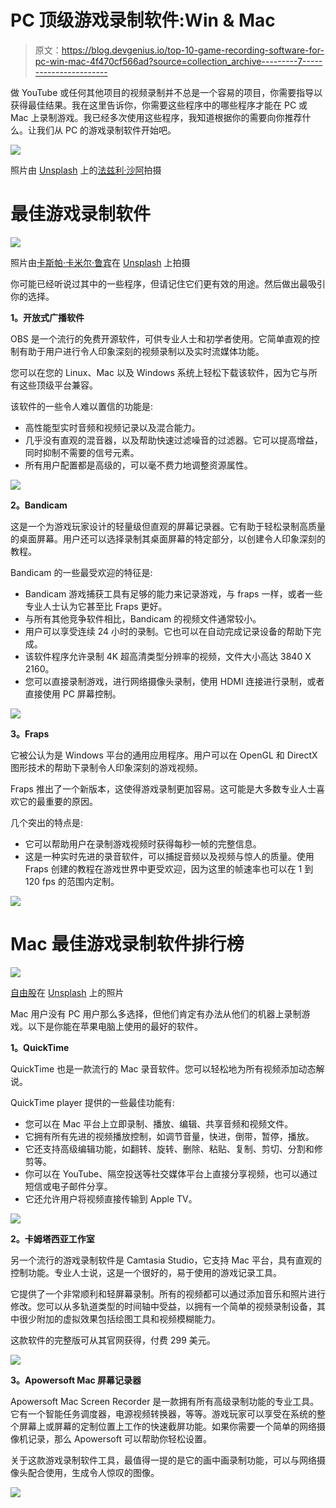 # PC 顶级游戏录制软件:Win & Mac

> 原文：<https://blog.devgenius.io/top-10-game-recording-software-for-pc-win-mac-4f470cf566ad?source=collection_archive---------7----------------------->

做 YouTube 或任何其他项目的视频录制并不总是一个容易的项目，你需要指导以获得最佳结果。我在这里告诉你，你需要这些程序中的哪些程序才能在 PC 或 Mac 上录制游戏。我已经多次使用这些程序，我知道根据你的需要向你推荐什么。让我们从 PC 的游戏录制软件开始吧。

![](img/482947dbd82b2206a8bd7e1a4f90876a.png)

照片由 [Unsplash](https://unsplash.com?utm_source=medium&utm_medium=referral) 上的[法兹利·沙阿](https://unsplash.com/@fazlyshah?utm_source=medium&utm_medium=referral)拍摄

# 最佳游戏录制软件

![](img/c92d07bdbe3d948c8c49c8f31dabc638.png)

照片由[卡斯帕·卡米尔·鲁宾](https://unsplash.com/@casparrubin?utm_source=medium&utm_medium=referral)在 [Unsplash](https://unsplash.com?utm_source=medium&utm_medium=referral) 上拍摄

你可能已经听说过其中的一些程序，但请记住它们更有效的用途。然后做出最吸引你的选择。

**1。开放式广播软件**

OBS 是一个流行的免费开源软件，可供专业人士和初学者使用。它简单直观的控制有助于用户进行令人印象深刻的视频录制以及实时流媒体功能。

您可以在您的 Linux、Mac 以及 Windows 系统上轻松下载该软件，因为它与所有这些顶级平台兼容。

该软件的一些令人难以置信的功能是:

*   高性能型实时音频和视频记录以及混合能力。
*   几乎没有直观的混音器，以及帮助快速过滤噪音的过滤器。它可以提高增益，同时抑制不需要的信号元素。
*   所有用户配置都是高级的，可以毫不费力地调整资源属性。

![](img/57b839af2788702c1a2d2bd46909f140.png)

**2。Bandicam**

这是一个为游戏玩家设计的轻量级但直观的屏幕记录器。它有助于轻松录制高质量的桌面屏幕。用户还可以选择录制其桌面屏幕的特定部分，以创建令人印象深刻的教程。

Bandicam 的一些最受欢迎的特征是:

*   Bandicam 游戏捕获工具有足够的能力来记录游戏，与 fraps 一样，或者一些专业人士认为它甚至比 Fraps 更好。
*   与所有其他竞争软件相比，Bandicam 的视频文件通常较小。
*   用户可以享受连续 24 小时的录制。它也可以在自动完成记录设备的帮助下完成。
*   该软件程序允许录制 4K 超高清类型分辨率的视频，文件大小高达 3840 X 2160。
*   您可以直接录制游戏，进行网络摄像头录制，使用 HDMI 连接进行录制，或者直接使用 PC 屏幕控制。

![](img/0d805b9252de73bd70cf59ebf84280ea.png)

**3。Fraps**

它被公认为是 Windows 平台的通用应用程序。用户可以在 OpenGL 和 DirectX 图形技术的帮助下录制令人印象深刻的游戏视频。

Fraps 推出了一个新版本，这使得游戏录制更加容易。这可能是大多数专业人士喜欢它的最重要的原因。

几个突出的特点是:

*   它可以帮助用户在录制游戏视频时获得每秒一帧的完整信息。
*   这是一种实时先进的录音软件，可以捕捉音频以及视频与惊人的质量。使用 Fraps 创建的教程在游戏世界中更受欢迎，因为这里的帧速率也可以在 1 到 120 fps 的范围内定制。

![](img/c8fa73af512352bf3ab62e1026e16ed8.png)

# Mac 最佳游戏录制软件排行榜

![](img/871baa6ca4caa6f6748076777c51a483.png)

[自由股](https://unsplash.com/@freestocks?utm_source=medium&utm_medium=referral)在 [Unsplash](https://unsplash.com?utm_source=medium&utm_medium=referral) 上的照片

Mac 用户没有 PC 用户那么多选择，但他们肯定有办法从他们的机器上录制游戏。以下是你能在苹果电脑上使用的最好的软件。

**1。QuickTime**

QuickTime 也是一款流行的 Mac 录音软件。您可以轻松地为所有视频添加动态解说。

QuickTime player 提供的一些最佳功能有:

*   您可以在 Mac 平台上立即录制、播放、编辑、共享音频和视频文件。
*   它拥有所有先进的视频播放控制，如调节音量，快进，倒带，暂停，播放。
*   它还支持高级编辑功能，如翻转、旋转、删除、粘贴、复制、剪切、分割和修剪等。
*   你可以在 YouTube、隔空投送等社交媒体平台上直接分享视频，也可以通过短信或电子邮件分享。
*   它还允许用户将视频直接传输到 Apple TV。

![](img/29bc47f90f4bb3dea55d0d9f254a2f6a.png)

**2。卡姆塔西亚工作室**

另一个流行的游戏录制软件是 Camtasia Studio，它支持 Mac 平台，具有直观的控制功能。专业人士说，这是一个很好的，易于使用的游戏记录工具。

它提供了一个非常顺利和轻屏幕录制。所有的视频都可以通过添加音乐和照片进行修改。您可以从多轨道类型的时间轴中受益，以拥有一个简单的视频录制设备，其中很少附加的虚拟效果包括绘图工具和视频模糊能力。

这款软件的完整版可从其官网获得，付费 299 美元。

![](img/e108bcaea4d37e86d61954e10ddd041b.png)

**3。Apowersoft Mac 屏幕记录器**

Apowersoft Mac Screen Recorder 是一款拥有所有高级录制功能的专业工具。它有一个智能任务调度器，电源视频转换器，等等。游戏玩家可以享受在系统的整个屏幕上或屏幕的定制位置上工作的快速截屏功能。如果你需要一个简单的网络摄像机记录，那么 Apowersoft 可以帮助你轻松设置。

关于这款游戏录制软件工具，最值得一提的是它的画中画录制功能，可以与网络摄像头配合使用，生成令人惊叹的图像。

![](img/801aa5da6b75ddd9b940eb54754e108a.png)